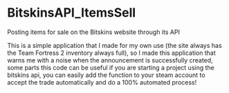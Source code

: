 # BitskinsAPI_ItemsSell
Posting items for sale on the Bitskins website through its API

This is a simple application that I made for my own use (the site always has the Team Fortress 2 inventory always full), so I made this application that warns me with a noise when the announcement is successfully created, some parts this code can be useful if you are starting a project using the bitskins api, you can easily add the function to your steam account to accept the trade automatically and do a 100% automated process!
